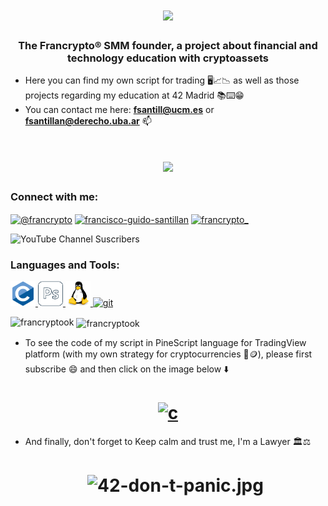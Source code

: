 <h1 align="center">
    <img src="https://readme-typing-svg.herokuapp.com?font=Overpass&weight=800&size=35&pause=1000&color=ff7538&random=false&width=700&height=70&lines=Hi+and+welcome+to+my+GitHub!;I+am+Francisco+Guido+Santillan+%F0%9F%91%A8%F0%9F%8F%BB%E2%80%8D%F0%9F%8E%93+%E2%9A%96%EF%B8%8F+%F0%9F%91%A8%E2%80%8D%F0%9F%92%BB;" />
</h1>

<h3 align="center">The Francrypto® SMM founder, a project about financial and technology education with cryptoassets</h3>

- Here you can find my own script for trading 🖥️📈📉 as well as those projects regarding my education at 42 Madrid 📚⌨️😁
- You can contact me here: **fsantill@ucm.es** or **fsantillan@derecho.uba.ar** 📫

<h1 align="center">
 <img src="https://i.postimg.cc/sgmXz3pj/fondo-github.png" />
</h1>

<h3 align="left">Connect with me:</h3>
<p align="left">
<a href="https://www.youtube.com/c/@francryptoh?sub_confirmation=1" target="blank"><img align="center" src="https://raw.githubusercontent.com/rahuldkjain/github-profile-readme-generator/master/src/images/icons/Social/youtube.svg" alt="@francrypto" height="30" width="40" /></a>
<a href="https://linkedin.com/in/francisco-guido-santillan" target="blank"><img align="center" src="https://raw.githubusercontent.com/rahuldkjain/github-profile-readme-generator/master/src/images/icons/Social/linked-in-alt.svg" alt="francisco-guido-santillan" height="30" width="40" /></a>
<a href="https://twitter.com/francrypto_" target="blank"><img align="center" src="https://raw.githubusercontent.com/rahuldkjain/github-profile-readme-generator/master/src/images/icons/Social/twitter.svg" alt="francrypto_" height="30" width="40" /></a>
</p>

![YouTube Channel Suscribers](https://img.shields.io/youtube/channel/subscribers/UCr_jA5xBsqdZt7mn9oYJqUA)

<h3 align="left">Languages and Tools:</h3>
<p align="left">
<a href="https://www.cprogramming.com/" target="_blank" rel="noreferrer"> <img src="https://raw.githubusercontent.com/devicons/devicon/master/icons/c/c-original.svg" alt="c" width="40" height="40"/> </a>
<a href="https://www.photoshop.com/en" target="_blank" rel="noreferrer"> <img src="https://raw.githubusercontent.com/devicons/devicon/master/icons/photoshop/photoshop-line.svg" alt="photoshop" width="40" height="40"/> </a>
<a href="https://www.linux.org/" target="_blank" rel="noreferrer"> <img src="https://raw.githubusercontent.com/devicons/devicon/master/icons/linux/linux-original.svg" alt="linux" width="40" height="40"/> </a>
<a href="https://git-scm.com/" target="_blank" rel="noreferrer"> <img src="https://www.vectorlogo.zone/logos/git-scm/git-scm-icon.svg" alt="git" width="40" height="40"/> </a>
</p>

<p><img align="left" src="https://github-readme-stats.vercel.app/api/top-langs?username=francryptook&show_icons=true&locale=en&layout=compact" alt="francryptook" /></p>

<p>&nbsp;<img align="center" src="https://github-readme-stats.vercel.app/api?username=francryptook&show_icons=true&locale=en" alt="francryptook" /></p>

- To see the code of my script in PineScript language for TradingView platform (with my own strategy for cryptocurrencies 🔗🪙), please first subscribe 😄 and then click on the image below ⬇️

<h1 align="center">
<a href="https://www.tradingview.com/script/6t3JfRXa/" target="_blank" rel="noreferrer"> <img src="https://i.postimg.cc/Kv1vK414/Francrypto-strategy.png" alt="c" /> </a>
</h1>

- And finally, don't forget to Keep calm and trust me, I'm a Lawyer 🏛️⚖️ <h1 align="center">
  ![42-don-t-panic.jpg](https://i.postimg.cc/R0LPS9fG/42-don-t-panic.jpg)
</h1>
